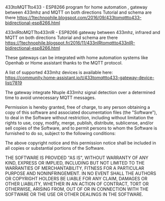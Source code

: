 433toMQTTto433  - ESP8266 program for home automation , gateway between 433mhz and MQTT on both directions
Tutorial and schema are there https://1technophile.blogspot.com/2016/09/433tomqttto433-bidirectional-esp8266.html
 
433nIRtoMQTTto433nIR - ESP8266  gateway between 433mhz, infrared and MQTT on both directions
Tutorial and schema are there https://1technophile.blogspot.fr/2016/11/433nIRtomqttto433nIR-bidirectional-esp8266.html
  
These gateways can be integrated with home automation systems like Openhab or Home assistant thanks to the MQTT protocol.

A list of supported 433mhz devices is available here:
https://community.home-assistant.io/t/433tomqttto433-gateway-device-list/7819

The gateway integrate Ntuple 433mhz signal detection over a determined time to avoid unnecessary MQTT messages. 

Permission is hereby granted, free of charge, to any person obtaining a copy of this software 
and associated documentation files (the "Software"), to deal in the Software without restriction, 
including without limitation the rights to use, copy, modify, merge, publish, distribute, sublicense, 
and/or sell copies of the Software, and to permit persons to whom the Software is furnished to do so, 
subject to the following conditions:

The above copyright notice and this permission notice shall be included in all copies or substantial portions of the Software.

THE SOFTWARE IS PROVIDED "AS IS", WITHOUT WARRANTY OF ANY KIND, EXPRESS OR IMPLIED, INCLUDING BUT NOT LIMITED 
TO THE WARRANTIES OF MERCHANTABILITY, FITNESS FOR A PARTICULAR PURPOSE AND NONINFRINGEMENT. IN NO EVENT SHALL 
THE AUTHORS OR COPYRIGHT HOLDERS BE LIABLE FOR ANY CLAIM, DAMAGES OR OTHER LIABILITY, WHETHER IN AN ACTION OF 
CONTRACT, TORT OR OTHERWISE, ARISING FROM, OUT OF OR IN CONNECTION WITH THE SOFTWARE OR THE USE OR OTHER DEALINGS IN THE SOFTWARE.
